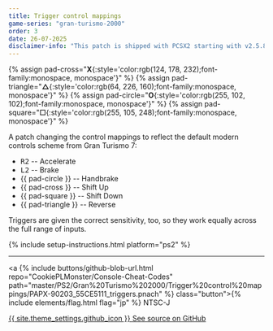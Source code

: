 ```yaml
---
title: Trigger control mappings
game-series: "gran-turismo-2000"
order: 3
date: 26-07-2025
disclaimer-info: "This patch is shipped with PCSX2 starting with v2.5.85."
---
```


{% assign pad-cross="**X**{:style='color:rgb(124, 178, 232);font-family:monospace, monospace'}" %}
{% assign pad-triangle="**△**{:style='color:rgb(64, 226, 160);font-family:monospace, monospace'}" %}
{% assign pad-circle="**O**{:style='color:rgb(255, 102, 102);font-family:monospace, monospace'}" %}
{% assign pad-square="**☐**{:style='color:rgb(255, 105, 248);font-family:monospace, monospace'}" %}

A patch changing the control mappings to reflect the default modern controls scheme from Gran Turismo 7:
* <kbd>R2</kbd> -- Accelerate
* <kbd>L2</kbd> -- Brake
* {{ pad-circle }} -- Handbrake
* {{ pad-cross }} -- Shift Up
* {{ pad-square }} -- Shift Down
* {{ pad-triangle }} -- Reverse

Triggers are given the correct sensitivity, too, so they work equally across the full range of inputs.

{% include setup-instructions.html platform="ps2" %}

***

<a {% include buttons/github-blob-url.html repo="CookiePLMonster/Console-Cheat-Codes" path="master/PS2/Gran%20Turismo%202000/Trigger%20control%20mappings/PAPX-90203_55CE5111_triggers.pnach" %} class="button">{% include elements/flag.html flag="jp" %} NTSC-J</a>

<a href="https://github.com/CookiePLMonster/Console-Cheat-Codes/tree/master/PS2/Gran%20Turismo%202000/Trigger%20control%20mappings" class="button github" target="_blank">{{ site.theme_settings.github_icon }} See source on GitHub</a>
